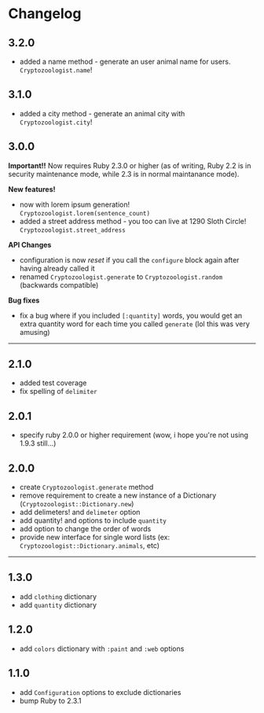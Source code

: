 # Changelog

## 3.2.0 

- added a name method - generate an user animal name for users.
`Cryptozoologist.name`!

## 3.1.0

- added a city method - generate an animal city with `Cryptozoologist.city`!

## 3.0.0

**Important!!** Now requires Ruby 2.3.0 or higher (as of writing, Ruby 2.2 is in security maintenance mode, while 2.3 is in normal maintanance mode).

**New features!**

- now with lorem ipsum generation! `Cryptozoologist.lorem(sentence_count)`
- added a street address method - you too can live at 1290 Sloth Circle! `Cryptozoologist.street_address`

**API Changes**

- configuration is now  _reset_ if you call the `configure` block again after having already called it
- renamed `Cryptozoologist.generate` to `Cryptozoologist.random` (backwards compatible)

**Bug fixes**

- fix a bug where if you included `[:quantity]` words, you would get an extra quantity word for each time you called `generate` (lol this was very amusing)

---

## 2.1.0

- added test coverage
- fix spelling of `delimiter`

## 2.0.1

- specify ruby 2.0.0 or higher requirement (wow, i hope you're not using 1.9.3 still...)

## 2.0.0

- create `Cryptozoologist.generate` method
- remove requirement to create a new instance of a Dictionary (`Cryptozoologist::Dictionary.new`)
- add delimeters! and `delimeter` option
- add quantity! and options to include `quantity`
- add option to change the order of words
- provide new interface for single word lists (ex: `Cryptozoologist::Dictionary.animals`, etc)

---

## 1.3.0

- add `clothing` dictionary
- add `quantity` dictionary

## 1.2.0

- add `colors` dictionary with `:paint` and `:web` options

## 1.1.0

- add `Configuration` options to exclude dictionaries
- bump Ruby to 2.3.1
